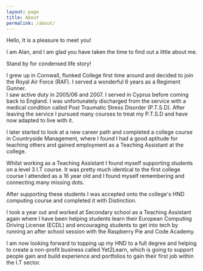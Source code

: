 ```yaml
---
layout: page
title: About
permalink: /about/
---
```

Hello, It is a pleasure to meet you!

I am Alan, and I am glad you have taken the time to find out a little about me.

Stand by for condensed life story!

I grew up in Cornwall, flunked College first time around and decided to join
the Royal Air Force (RAF). I served a wonderful 6 years as a Regiment Gunner.  
I saw active duty in 2005/06 and 2007. I served in Cyprus before coming back to
England. I was unfortunately discharged from the service with a medical
condition called Post Traumatic Stress Disorder (P.T.S.D).
After leaving the service I pursued many courses to treat my P.T.S.D and have
now adapted to live with it.

I later started to look at a new career path and completed a college course in
Countryside Management, where I found I had a good aptitude for teaching others
and gained employment as a Teaching Assistant at the college.

Whilst working as a Teaching Assistant I found myself supporting students on a
level 3 I.T course. It was pretty much identical to the first college course I
attended as a 16 year old and I found myself remembering and connecting many
missing dots.

After supporting these students I was accepted onto the college's HND computing
course and completed it with Distinction.

I took a year out and worked at Secondary school as a Teaching Assistant again
where I have been helping students learn their European Computing Driving
License (ECDL) and encouraging students to get into tech by running an after
school session with the Raspberry Pie and Code Academy.  

I am now looking forward to topping up my HND to a full degree and helping to
create a non-profit business called Yet2Learn, which is going to support people
gain and build experience and portfolios to gain their first job within the I.T
sector.
